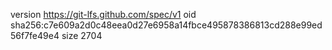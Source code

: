 version https://git-lfs.github.com/spec/v1
oid sha256:c7e609a2d0c48eea0d27e6958a14fbce495878386813cd288e99ed56f7fe49e4
size 2704
